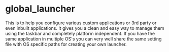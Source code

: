 # global_launcher

This is to help you configure various custom applications or 3rd party or even inbuilt applications. It gives you a clean
and easy way to manage them using the taskbar and completely platform independent. If you have the same application in
multiple OS's you can very well share the same setting file with OS specific paths for creating your own launcher.

